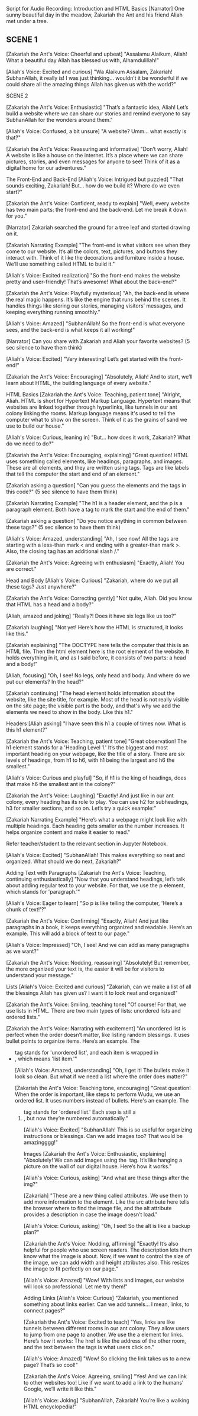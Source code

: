 Script for Audio Recording: Introduction and HTML Basics
[Narrator]
One sunny beautiful day in the meadow, Zakariah the Ant and his friend Aliah met under a tree.

SCENE 1
----------------------------------------------------------------

[Zakariah the Ant's Voice: Cheerful and upbeat]
"Assalamu Alaikum, Aliah! What a beautiful day Allah has blessed us with, Alhamdulillah!"

[Aliah's Voice: Excited and curious]
"Wa Alaikum Assalam, Zakariah! SubhanAllah, it really is! I was just thinking... wouldn’t it be wonderful if we could share all the amazing things Allah has given us with the world?"

SCENE 2

[Zakariah the Ant's Voice: Enthusiastic]
"That’s a fantastic idea, Aliah! Let’s build a website where we can share our stories and remind everyone to say SubhanAllah for the wonders around them."

[Aliah's Voice: Confused, a bit unsure]
"A website? Umm… what exactly is that?"

[Zakariah the Ant's Voice: Reassuring and informative]
"Don’t worry, Aliah! A website is like a house on the internet. It’s a place where we can share pictures, stories, and even messages for anyone to see! Think of it as a digital home for our adventures."

The Front-End and Back-End
[Aliah's Voice: Intrigued but puzzled]
"That sounds exciting, Zakariah! But... how do we build it? Where do we even start?"

[Zakariah the Ant's Voice: Confident, ready to explain]
"Well, every website has two main parts: the front-end and the back-end. Let me break it down for you."

[Narrator]
Zakariah searched the ground for a tree leaf and started drawing on it.

[Zakariah Narrating Example]
"The front-end is what visitors see when they come to our website. It’s all the colors, text, pictures, and buttons they interact with. Think of it like the decorations and furniture inside a house. We’ll use something called HTML to build it."

[Aliah's Voice: Excited realization]
"So the front-end makes the website pretty and user-friendly! That’s awesome! What about the back-end?"

[Zakariah the Ant's Voice: Playfully mysterious]
"Ah, the back-end is where the real magic happens. It’s like the engine that runs behind the scenes. It handles things like storing our stories, managing visitors’ messages, and keeping everything running smoothly."

[Aliah's Voice: Amazed]
"SubhanAllah! So the front-end is what everyone sees, and the back-end is what keeps it all working!"

[Narrator]
Can you share with Zakariah and Aliah your favorite websites? (5 sec silence to have them think)

[Aliah's Voice: Excited]
"Very interesting! Let’s get started with the front-end!"

[Zakariah the Ant's Voice: Encouraging]
"Absolutely, Aliah! And to start, we’ll learn about HTML, the building language of every website."

HTML Basics
[Zakariah the Ant's Voice: Teaching, patient tone]
"Alright, Aliah. HTML is short for Hypertext Markup Language. Hypertext means that websites are linked together through hyperlinks, like tunnels in our ant colony linking the rooms. Markup language means it's used to tell the computer what to show on the screen. Think of it as the grains of sand we use to build our house."

[Aliah's Voice: Curious, leaning in]
"But... how does it work, Zakariah? What do we need to do?"

[Zakariah the Ant's Voice: Encouraging, explaining]
"Great question! HTML uses something called elements, like headings, paragraphs, and images. These are all elements, and they are written using tags. Tags are like labels that tell the computer the start and end of an element."

[Zakariah asking a question]
"Can you guess the elements and the tags in this code?" (5 sec silence to have them think)

[Zakariah Narrating Example]
"The h1 is a header element, and the p is a paragraph element. Both have a tag to mark the start and the end of them."

[Zakariah asking a question]
"Do you notice anything in common between these tags?" (5 sec silence to have them think)

[Aliah's Voice: Amazed, understanding]
"Ah, I see now! All the tags are starting with a less-than mark < and ending with a greater-than mark >. Also, the closing tag has an additional slash /."

[Zakariah the Ant's Voice: Agreeing with enthusiasm]
"Exactly, Aliah! You are correct."

Head and Body
[Aliah's Voice: Curious]
"Zakariah, where do we put all these tags? Just anywhere?"

[Zakariah the Ant's Voice: Correcting gently]
"Not quite, Aliah. Did you know that HTML has a head and a body?"

[Aliah, amazed and joking]
"Really?! Does it have six legs like us too?"

[Zakariah laughing]
"Not yet! Here’s how the HTML is structured, it looks like this."

[Zakariah explaining]
"The DOCTYPE here tells the computer that this is an HTML file. Then the html element here is the root element of the website. It holds everything in it, and as I said before, it consists of two parts: a head and a body!"

[Aliah, focusing]
"Oh, I see! No legs, only head and body. And where do we put our elements? In the head?"

[Zakariah continuing]
"The head element holds information about the website, like the site title, for example. Most of the head is not really visible on the site page; the visible part is the body, and that's why we add the elements we need to show in the body. Like this h1."

Headers
[Aliah asking]
"I have seen this h1 a couple of times now. What is this h1 element?"

[Zakariah the Ant's Voice: Teaching, patient tone]
"Great observation! The h1 element stands for a 'Heading Level 1.' It’s the biggest and most important heading on your webpage, like the title of a story. There are six levels of headings, from h1 to h6, with h1 being the largest and h6 the smallest."

[Aliah's Voice: Curious and playful]
"So, if h1 is the king of headings, does that make h6 the smallest ant in the colony?"

[Zakariah the Ant's Voice: Laughing]
"Exactly! And just like in our ant colony, every heading has its role to play. You can use h2 for subheadings, h3 for smaller sections, and so on. Let’s try a quick example:"

[Zakariah Narrating Example]
"Here’s what a webpage might look like with multiple headings. Each heading gets smaller as the number increases. It helps organize content and make it easier to read."

Refer teacher/student to the relevant section in Jupyter Notebook.

[Aliah's Voice: Excited]
"SubhanAllah! This makes everything so neat and organized. What should we do next, Zakariah?"

Adding Text with Paragraphs
[Zakariah the Ant's Voice: Teaching, continuing enthusiastically]
"Now that you understand headings, let’s talk about adding regular text to your website. For that, we use the p element, which stands for 'paragraph.'"

[Aliah's Voice: Eager to learn]
"So p is like telling the computer, 'Here’s a chunk of text!'?"

[Zakariah the Ant's Voice: Confirming]
"Exactly, Aliah! And just like paragraphs in a book, it keeps everything organized and readable. Here’s an example. This will add a block of text to our page."

[Aliah's Voice: Impressed]
"Oh, I see! And we can add as many paragraphs as we want?"

[Zakariah the Ant's Voice: Nodding, reassuring]
"Absolutely! But remember, the more organized your text is, the easier it will be for visitors to understand your message."

Lists
[Aliah's Voice: Excited and curious]
"Zakariah, can we make a list of all the blessings Allah has given us? I want it to look neat and organized!"

[Zakariah the Ant's Voice: Smiling, teaching tone]
"Of course! For that, we use lists in HTML. There are two main types of lists: unordered lists and ordered lists."

[Zakariah the Ant's Voice: Narrating with excitement]
"An unordered list is perfect when the order doesn’t matter, like listing random blessings. It uses bullet points to organize items. Here’s an example. The <ul> tag stands for 'unordered list', and each item is wrapped in <li>, which means 'list item.'"

[Aliah's Voice: Amazed, understanding]
"Oh, I get it! The bullets make it look so clean. But what if we need a list where the order does matter?"

[Zakariah the Ant's Voice: Teaching tone, encouraging]
"Great question! When the order is important, like steps to perform Wudu, we use an ordered list. It uses numbers instead of bullets. Here's an example. The <ol> tag stands for 'ordered list.' Each step is still a <li>, but now they’re numbered automatically."

[Aliah's Voice: Excited]
"SubhanAllah! This is so useful for organizing instructions or blessings. Can we add images too? That would be amazingggg!"

Images
[Zakariah the Ant's Voice: Enthusiastic, explaining]
"Absolutely! We can add images using the <img> tag. It’s like hanging a picture on the wall of our digital house. Here’s how it works."

[Aliah's Voice: Curious, asking]
"And what are these things after the img?"

[Zakariah]
"These are a new thing called attributes. We use them to add more information to the element. Like the src attribute here tells the browser where to find the image file, and the alt attribute provides a description in case the image doesn’t load."

[Aliah's Voice: Curious, asking]
"Oh, I see! So the alt is like a backup plan?"

[Zakariah the Ant's Voice: Nodding, affirming]
"Exactly! It’s also helpful for people who use screen readers. The description lets them know what the image is about. Now, if we want to control the size of the image, we can add width and height attributes also. This resizes the image to fit perfectly on our page."

[Aliah's Voice: Amazed]
"Wow! With lists and images, our website will look so professional. Let me try them!"

Adding Links
[Aliah's Voice: Curious]
"Zakariah, you mentioned something about links earlier. Can we add tunnels... I mean, links, to connect pages?"

[Zakariah the Ant's Voice: Excited to teach]
"Yes, links are like tunnels between different rooms in our ant colony. They allow users to jump from one page to another. We use the a element for links. Here’s how it works:
The href is like the address of the other room, and the text between the tags is what users click on."

[Aliah's Voice: Amazed]
"Wow! So clicking the link takes us to a new page? That’s so cool!"

[Zakariah the Ant's Voice: Agreeing, smiling]
"Yes! And we can link to other websites too! Like if we want to add a link to the humans’ Google, we’ll write it like this."

[Aliah's Voice: Joking]
"SubhanAllah, Zakariah! You’re like a walking HTML encyclopedia!"
